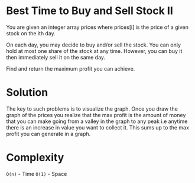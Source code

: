 # Best Time to Buy and Sell Stock II

You are given an integer array prices where prices[i] is the price of a given stock on the ith day.

On each day, you may decide to buy and/or sell the stock. You can only hold at most one share of the stock at any time. However, you can buy it then immediately sell it on the same day.

Find and return the maximum profit you can achieve.

# Solution

The key to such problems is to visualize the graph. Once you draw the graph of the prices you realize that the max profit is the amount of money that you can make going from a valley in the graph to any peak i.e anytime there is an increase in value you want to collect it. This sums up to the max profit you can generate in a graph.

# Complexity

`O(n)` - Time
`O(1)` - Space